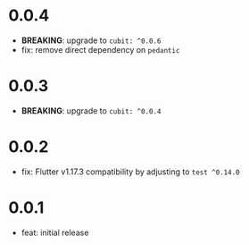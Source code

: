 # 0.0.4

- **BREAKING**: upgrade to `cubit: ^0.0.6`
- fix: remove direct dependency on `pedantic`

# 0.0.3

- **BREAKING**: upgrade to `cubit: ^0.0.4`

# 0.0.2

- fix: Flutter v1.17.3 compatibility by adjusting to `test ^0.14.0`

# 0.0.1

- feat: initial release
